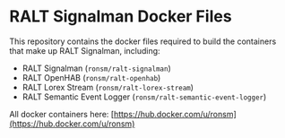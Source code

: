 # RALT Signalman Docker Files

This repository contains the docker files required to build the containers that make up RALT Signalman, including:
* RALT Signalman (```ronsm/ralt-signalman```)
* RALT OpenHAB (```ronsm/ralt-openhab```)
* RALT Lorex Stream (```ronsm/ralt-lorex-stream```)
* RALT Semantic Event Logger (```ronsm/ralt-semantic-event-logger```)

All docker containers here: [https://hub.docker.com/u/ronsm](https://hub.docker.com/u/ronsm)
